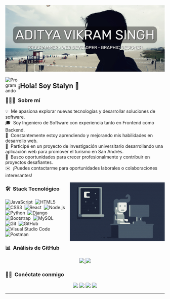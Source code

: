 ![Stalyn Londo Banner](https://raw.githubusercontent.com/AVS1508/AVS1508/master/assets/Aditya%20Vikram%20Singh%20Banner.jpg)

<img alt="Programando" src="./assets/Hand%20Wave.gif" width='40' align="left"/><h2>¡Hola! Soy Stalyn 👋</h2>

### 👨🏻‍💻 &nbsp;Sobre mí

💡 &nbsp;Me apasiona explorar nuevas tecnologías y desarrollar soluciones de software.\
🎓 &nbsp;Soy Ingeniero de Software con experiencia tanto en Frontend como Backend.\
🌱 &nbsp;Constantemente estoy aprendiendo y mejorando mis habilidades en desarrollo web.\
💼 &nbsp;Participé en un proyecto de investigación universitario desarrollando una aplicación web para promover el turismo en San Andrés.\
🚀 &nbsp;Busco oportunidades para crecer profesionalmente y contribuir en proyectos desafiantes.\
✉️ &nbsp;¡Puedes contactarme para oportunidades laborales o colaboraciones interesantes!

<img alt="Programando de Noche" src="https://raw.githubusercontent.com/AVS1508/AVS1508/master/assets/Night-Coding.gif" align="right"/>

### 🛠 &nbsp;Stack Tecnológico

![JavaScript](https://img.shields.io/badge/-JavaScript-05122A?style=flat&logo=javascript)&nbsp;
![HTML5](https://img.shields.io/badge/-HTML5-05122A?style=flat&logo=HTML5)&nbsp;
![CSS3](https://img.shields.io/badge/-CSS3-05122A?style=flat&logo=CSS3&logoColor=1572B6)&nbsp;
![React](https://img.shields.io/badge/-React-05122A?style=flat&logo=react)&nbsp;
![Node.js](https://img.shields.io/badge/-Node.js-05122A?style=flat&logo=node.js)\
![Python](https://img.shields.io/badge/-Python-05122A?style=flat&logo=python)&nbsp;
![Django](https://img.shields.io/badge/-Django-05122A?style=flat&logo=django&logoColor=092E20)&nbsp;
![Bootstrap](https://img.shields.io/badge/-Bootstrap-05122A?style=flat&logo=bootstrap&logoColor=563D7C)&nbsp;
![MySQL](https://img.shields.io/badge/-MySQL-05122A?style=flat&logo=mysql)\
![Git](https://img.shields.io/badge/-Git-05122A?style=flat&logo=git)&nbsp;
![GitHub](https://img.shields.io/badge/-GitHub-05122A?style=flat&logo=github)&nbsp;
![Visual Studio Code](https://img.shields.io/badge/-Visual%20Studio%20Code-05122A?style=flat&logo=visual-studio-code&logoColor=007ACC)&nbsp;
![Postman](https://img.shields.io/badge/-Postman-05122A?style=flat&logo=postman)

### 📊 &nbsp;Análisis de GitHub

<p align="center">
<a href="https://github.com/tuusuario">
  <img height="180em" src="https://github-readme-stats-eight-theta.vercel.app/api?username=YaibeehBA&show_icons=true&theme=algolia&include_all_commits=true&count_private=true"/>
  <img height="180em" src="https://github-readme-stats-eight-theta.vercel.app/api/top-langs/?username=YaibeehBA&layout=compact&langs_count=8&theme=algolia"/>
</a>
</p>

### 🤝🏻 &nbsp;Conéctate conmigo

<p align="center">
<a href="https://www.linkedin.com/in/tuusuario"><img src="https://img.shields.io/badge/-Stalyn%20Londo-0077B5?style=flat&logo=Linkedin&logoColor=white"/></a>
<a href="mailto:tuemail@gmail.com"><img src="https://img.shields.io/badge/smtihsly@gmail.com-D14836?style=flat&logo=Gmail&logoColor=white"/></a>
<a href="https://www.instagram.com/yaibeehba__am/"><img src="https://img.shields.io/badge/-@yaibeehba__am-E4405F?style=flat&logo=Instagram&logoColor=white"/></a>
<a href="https://www.facebook.com/StalynOdd"><img src="https://img.shields.io/badge/-@StalynOdd-1877F2?style=flat&logo=Facebook&logoColor=white"/></a>
</p>

-----
